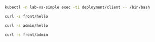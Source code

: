 ```bash
kubectl -n lab-vs-simple exec -ti deployment/client -- /bin/bash
```

```bash
curl -s front/hello
```
```bash
curl -s admin/hello
```
```bash
curl -s front/admin
```
